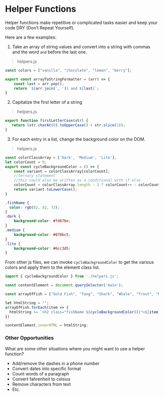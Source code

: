 # Helper Functions

Helper functions make repetitive or complicated tasks easier and keep your code DRY (Don’t Repeat Yourself). 

Here are a few examples:

1. Take an array of string values and convert into a string with commas and the word `and` before the last one.

>helpers.js
```js
const colors = ["vanilla", "chocolate", "lemon", "berry"];

export const arrayToStringFormatter = (arr) => {
	const last = arr.pop();
	return `${arr.join(', ')} and ${last}`;
}
```

2. Capitalize the first letter of a string

>helpers.js
```js
export function firstLetterCase(str) {
   return (str.charAt(0).toUpperCase() + str.slice(1));
}

```

3. For each entry in a list, change the background color on the DOM.

>helpers.js
```js
const colorClassArray = ['Dark', 'Medium', 'Lite'];
let colorCount = 0;
export const cycleBackgroundColor = () => {
	const variant = colorClassArray[colorCount];
	//ternary statement
	//this could also be written as a conditional with if else
	colorCount < colorClassArray.length - 1 ? colorCount++ : colorCount = 0;
	return variant.toLowerCase();
}
```

```css
.fishName {
  color: rgb(82, 82, 73);
}
.dark {
	background-color: #fd676e;
}
.medium {
	background-color: #878bc5;	
}
.lite {
	background-color: #6cc3d5;
}
```
From other js files, we can invoke `cycleBackgroundColor` to get the various colors and apply them to the element class list.

```js
import { cycleBackgroundColor } from './helpers.js';

const contentElement = document.querySelector('main');

const arrayOfFish = ["Gold Fish", "Tang", "Shark", "Whale", "Trout", "Minnow"];

let htmlString = "";
arrayOfFish.forEach(item => {
  htmlString += `<h2 class="fishName ${cycleBackgroundColor()}">${item}</h2>`
})

contentElement.innerHTML = htmlString;
```
### Other Opportunities
What are some other situations where you might want to use a helper function?

* Add/remove the dashes in a phone number
* Convert dates into specific format
* Count words of a paragraph
* Convert fahrenheit to celsius
* Remove characters from text
* Etc. 